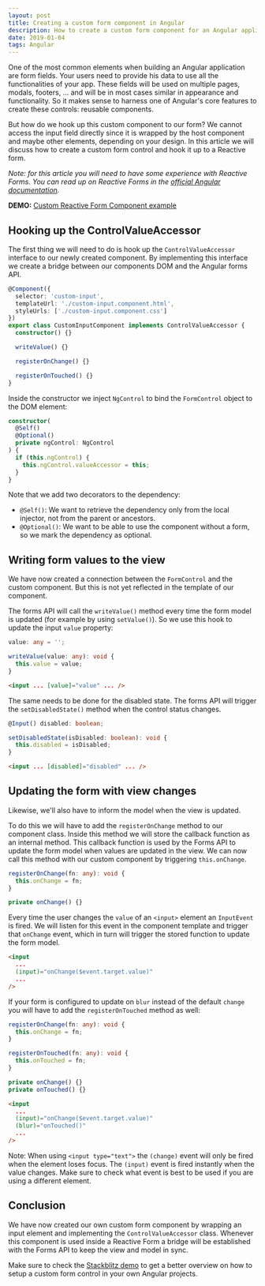 ```yaml
---
layout: post
title: Creating a custom form component in Angular
description: How to create a custom form component for an Angular application.
date: 2019-01-04
tags: Angular
---
```


One of the most common elements when building an Angular application are form fields. Your users need to provide his data to use all the functionalities of your app. These fields will be used on multiple pages, modals, footers, ... and will be in most cases similar in appearance and functionality. So it makes sense to harness one of Angular's core features to create these controls: reusable components.

But how do we hook up this custom component to our form? We cannot access the input field directly since it is wrapped by the host component and maybe other elements, depending on your design. In this article we will discuss how to create a custom form control and hook it up to a Reactive form.

*Note: for this article you will need to have some experience with Reactive Forms. You can read up on Reactive Forms in the [official Angular documentation](https://angular.io/guide/reactive-forms).*

**DEMO:** [Custom Reactive Form Component example](https://stackblitz.com/edit/angular-reactive-form-component)


## Hooking up the ControlValueAccessor

The first thing we will need to do is hook up the `ControlValueAccessor` interface to our newly created component. By implementing this interface we create a bridge between our components DOM and the Angular forms API.

```ts
@Component({
  selector: 'custom-input',
  templateUrl: './custom-input.component.html',
  styleUrls: ['./custom-input.component.css']
})
export class CustomInputComponent implements ControlValueAccessor {
  constructor() {}

  writeValue() {}

  registerOnChange() {}

  registerOnTouched() {}
}
```

Inside the constructor we inject `NgControl` to bind the `FormControl` object to the DOM element:

```ts
constructor(
  @Self()
  @Optional()
  private ngControl: NgControl
) {
  if (this.ngControl) {
    this.ngControl.valueAccessor = this;
  }
}
```
Note that we add two decorators to the dependency:

- `@Self()`: We want to retrieve the dependency only from the local injector, not from the parent or ancestors.
- `@Optional()`: We want to be able to use the component without a form, so we mark the dependency as optional.


## Writing form values to the view

We have now created a connection between the `FormControl` and the custom component. But this is not yet reflected in the template of our component.

The forms API will call the `writeValue()` method every time the form model is updated (for example by using `setValue()`). So we use this hook to update the input `value` property:

```ts
value: any = '';

writeValue(value: any): void {
  this.value = value;
}

```

```html
<input ... [value]="value" ... />
```

The same needs to be done for the disabled state. The forms API will trigger the `setDisabledState()` method when the control status changes.

```ts
@Input() disabled: boolean;

setDisabledState(isDisabled: boolean): void {
  this.disabled = isDisabled;
}
```

```html
<input ... [disabled]="disabled" ... />
```

## Updating the form with view changes

Likewise, we'll also have to inform the model when the view is updated.

To do this we will have to add the `registerOnChange` method to our component class. Inside this method we will store the callback function as an internal method. This callback function is used by the Forms API to update the form model when values are updated in the view. We can now call this method with our custom component by triggering `this.onChange`.

```ts
registerOnChange(fn: any): void {
  this.onChange = fn;
}

private onChange() {}
```

Every time the user changes the `value` of an `<input>` element an `InputEvent` is fired. We will listen for this event in the component template and trigger that `onChange` event, which in turn will trigger the stored function to update the form model.

```html
<input
  ...
  (input)="onChange($event.target.value)"
  ...
/>
```

If your form is configured to update on `blur` instead of the default `change` you will have to add the `registerOnTouched` method as well:

```ts
registerOnChange(fn: any): void {
  this.onChange = fn;
}

registerOnTouched(fn: any): void {
  this.onTouched = fn;
}

private onChange() {}
private onTouched() {}
```
```html
<input
  ...
  (input)="onChange($event.target.value)"
  (blur)="onTouched()"
  ...
/>
```

Note: When using `<input type="text">` the `(change)` event will only be fired when the element loses focus. The `(input)` event is fired instantly when the value changes. Make sure to check what event is best to be used if you are using a different element.

## Conclusion

We have now created our own custom form component by wrapping an input element and implementing the `ControlValueAccessor` class. Whenever this component is used inside a Reactive Form a bridge will be established with the Forms API to keep the view and model in sync.

Make sure to check the [Stackblitz demo](https://stackblitz.com/edit/angular-reactive-form-component) to get a better overview on how to setup a custom form control in your own Angular projects.
